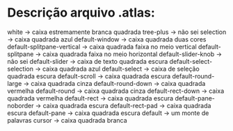 # Descrição arquivo .atlas:

white -> caixa estremamente branca quadrada
tree-plus -> não sei
selection -> caixa quadrada azul
default-window -> caixa quadrada duas cores
default-splitpane-vertical -> caixa quadrada faixa no meio vertical
default-splitpane -> caixa quadrada faixa no meio horizontal
default-slider-knob -> não sei
default-slider -> caixa de texto quadrada escura
default-select-selection -> caixa quadrada azul
default-select -> caixa de seleção quadrada escura
default-scroll -> caixa quadrada escura
default-round-large -> caixa quadrada cinza
default-round-down -> caixa quadrada vermelha
default-round -> caixa quadrada cinza
default-rect-down -> caixa quadrada vermelha
default-rect -> caixa quadrada escura
default-pane-noborder -> caixa quadrada escura
default-rect-pad -> caixa quadrada escura
default-pane -> caixa quadrada escura
default -> um monte de palavras
cursor -> caixa quadrada branca
